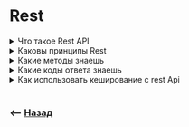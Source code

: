 # Rest

<details>
<summary> Что такое Rest API</summary>

![illustration](https://raw.githubusercontent.com/webster6667/documentation/master/documentation-data/illustrations/dd-up.svg)

🔹 API      
&emsp;&emsp; 👆 Место соприкосновение программ, например взаимодействия фронта и базы данных  

🔹 Rest    
&emsp;&emsp; 👆 Архитектурный стиль написания `API`     

![illustration](https://raw.githubusercontent.com/webster6667/documentation/master/documentation-data/illustrations/dd-down.svg)

</details>

<details>
<summary> Каковы принципы Rest</summary>

![illustration](https://raw.githubusercontent.com/webster6667/documentation/master/documentation-data/illustrations/dd-up.svg)

🔹 Использовать один `URI`, но разные методы для манипуляции с сущностью  

🔹 Соблюдение статус кодов ответа    

🔹 Использовать кеширование    


![illustration](https://raw.githubusercontent.com/webster6667/documentation/master/documentation-data/illustrations/dd-down.svg)

</details>

<details>
<summary> Какие методы знаешь</summary>

![illustration](https://raw.githubusercontent.com/webster6667/documentation/master/documentation-data/illustrations/dd-up.svg)

🔹 GET  
&emsp;&emsp; 👆 Получение данных

🔹 POST  
&emsp;&emsp; 👆 Создание данных

🔹 PUT  
&emsp;&emsp; 👆 Изменет сущность полностью на то что передали в запросе

🔹 PATCH  
&emsp;&emsp; 👆 Изменет только те поля что передали, остальное останеться неизменным

🔹 DELETE  
&emsp;&emsp; 👆 Удалит

🔹 OPTIONS  
&emsp;&emsp; 👆 Описывает параметры соединения с сервером (csrf, jwt)

![illustration](https://raw.githubusercontent.com/webster6667/documentation/master/documentation-data/illustrations/dd-down.svg)

</details>

<details>
<summary> Какие коды ответа знаешь</summary>

![illustration](https://raw.githubusercontent.com/webster6667/documentation/master/documentation-data/illustrations/dd-up.svg)

🔹 1XX  
&emsp;&emsp; 👆 Информационные  

🔹 2XX  
&emsp;&emsp; 👆 Успешно выполненные  

🔹 3XX  
&emsp;&emsp; 👆 Редиректы  

🔹 4XX  
&emsp;&emsp; 👆 Ошибка клиента  

🔹 5XX  
&emsp;&emsp; 👆 Ошибка сервера  

![illustration](https://raw.githubusercontent.com/webster6667/documentation/master/documentation-data/illustrations/dd-down.svg)

</details>

<details>
<summary> Как использовать кеширование с rest Api</summary>

![illustration](https://raw.githubusercontent.com/webster6667/documentation/master/documentation-data/illustrations/dd-up.svg)

Передав заголовок `Cache-Control`

![illustration](https://raw.githubusercontent.com/webster6667/documentation/master/documentation-data/illustrations/dd-down.svg)

</details>

<br>

### ⟵ **<a href="../../readme.md">Назад</a>**